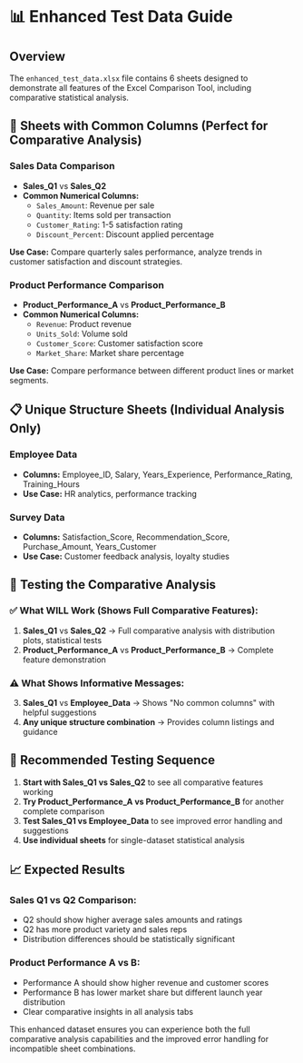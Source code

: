 # 📊 Enhanced Test Data Guide

## Overview
The `enhanced_test_data.xlsx` file contains 6 sheets designed to demonstrate all features of the Excel Comparison Tool, including comparative statistical analysis.

## 🔗 Sheets with Common Columns (Perfect for Comparative Analysis)

### Sales Data Comparison
- **Sales_Q1** vs **Sales_Q2** 
- **Common Numerical Columns:**
  - `Sales_Amount`: Revenue per sale
  - `Quantity`: Items sold per transaction  
  - `Customer_Rating`: 1-5 satisfaction rating
  - `Discount_Percent`: Discount applied percentage

**Use Case:** Compare quarterly sales performance, analyze trends in customer satisfaction and discount strategies.

### Product Performance Comparison  
- **Product_Performance_A** vs **Product_Performance_B**
- **Common Numerical Columns:**
  - `Revenue`: Product revenue
  - `Units_Sold`: Volume sold
  - `Customer_Score`: Customer satisfaction score
  - `Market_Share`: Market share percentage

**Use Case:** Compare performance between different product lines or market segments.

## 📋 Unique Structure Sheets (Individual Analysis Only)

### Employee Data
- **Columns:** Employee_ID, Salary, Years_Experience, Performance_Rating, Training_Hours
- **Use Case:** HR analytics, performance tracking

### Survey Data  
- **Columns:** Satisfaction_Score, Recommendation_Score, Purchase_Amount, Years_Customer
- **Use Case:** Customer feedback analysis, loyalty studies

## 🧪 Testing the Comparative Analysis

### ✅ What WILL Work (Shows Full Comparative Features):
1. **Sales_Q1** vs **Sales_Q2** → Full comparative analysis with distribution plots, statistical tests
2. **Product_Performance_A** vs **Product_Performance_B** → Complete feature demonstration

### ⚠️ What Shows Informative Messages:
3. **Sales_Q1** vs **Employee_Data** → Shows "No common columns" with helpful suggestions
4. **Any unique structure combination** → Provides column listings and guidance

## 🎯 Recommended Testing Sequence

1. **Start with Sales_Q1 vs Sales_Q2** to see all comparative features working
2. **Try Product_Performance_A vs Product_Performance_B** for another complete comparison
3. **Test Sales_Q1 vs Employee_Data** to see improved error handling and suggestions
4. **Use individual sheets** for single-dataset statistical analysis

## 📈 Expected Results

### Sales Q1 vs Q2 Comparison:
- Q2 should show higher average sales amounts and ratings
- Q2 has more product variety and sales reps
- Distribution differences should be statistically significant

### Product Performance A vs B:
- Performance A should show higher revenue and customer scores
- Performance B has lower market share but different launch year distribution
- Clear comparative insights in all analysis tabs

This enhanced dataset ensures you can experience both the full comparative analysis capabilities and the improved error handling for incompatible sheet combinations.